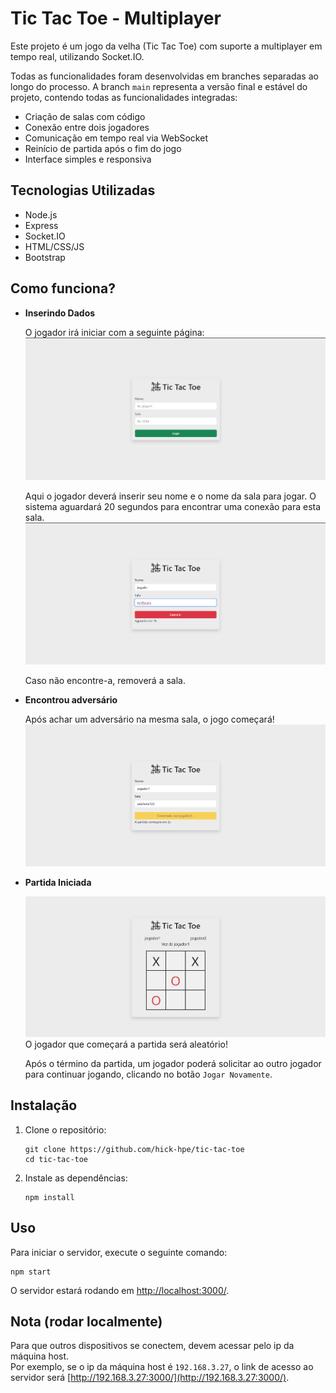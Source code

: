 # Tic Tac Toe - Multiplayer

Este projeto é um jogo da velha (Tic Tac Toe) com suporte a multiplayer em tempo real, utilizando Socket.IO.

Todas as funcionalidades foram desenvolvidas em branches separadas ao longo do processo. A branch `main` representa a versão final e estável do projeto, contendo todas as funcionalidades integradas:

- Criação de salas com código
- Conexão entre dois jogadores
- Comunicação em tempo real via WebSocket
- Reinício de partida após o fim do jogo
- Interface simples e responsiva

## Tecnologias Utilizadas

- Node.js
- Express
- Socket.IO
- HTML/CSS/JS
- Bootstrap

## Como funciona?

- **Inserindo Dados**

   O jogador irá iniciar com a seguinte página:
      ![Página inicial](assets/img/pagina-inicial.png)

   Aqui o jogador deverá inserir seu nome e o nome da sala para jogar. O sistema aguardará 20 segundos para encontrar uma conexão para esta sala.
   ![Esperando adversário](assets/img/esperando-adversario.png)
   
   Caso não encontre-a, removerá a sala.
   
- **Encontrou adversário**

   Após achar um adversário na mesma sala, o jogo começará!
   ![Jogadores conectados](assets/img/jogadores-conectados.png)

- **Partida Iniciada**
   
   ![Partida Iniciada](assets/img/partida-iniciada.png)
   O jogador que começará a partida será aleatório!

   Após o término da partida, um jogador poderá solicitar ao outro jogador para continuar jogando, clicando no botão `Jogar Novamente`.

## Instalação

1. Clone o repositório:
   ```
   git clone https://github.com/hick-hpe/tic-tac-toe
   cd tic-tac-toe
   ```

2. Instale as dependências:
   ```
   npm install
   ```

## Uso

Para iniciar o servidor, execute o seguinte comando:
```
npm start
```

O servidor estará rodando em [http://localhost:3000/](http://localhost:3000/).

## Nota (rodar localmente)

Para que outros dispositivos se conectem, devem acessar pelo ip da máquina host. <br/> Por exemplo, se o ip da máquina host é `192.168.3.27`, o link de acesso ao servidor será [http://192.168.3.27:3000/](http://192.168.3.27:3000/).